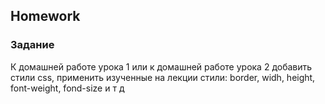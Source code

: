 ##  Homework

### Задание

К домашней работе урока 1 или к домашней работе урока 2 добавить стили css,
применить изученные на лекции стили:
border, widh, height, font-weight, fond-size и т д



